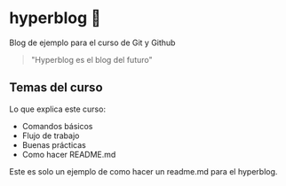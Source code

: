 # hyperblog 🚀
Blog de ejemplo para el curso de Git y Github

>"Hyperblog es el blog del futuro"

## Temas del curso
Lo que explica este curso:
* Comandos básicos
* Flujo de trabajo
* Buenas prácticas
* Como hacer README.md

Este es solo un ejemplo de como hacer un readme.md para el hyperblog.
